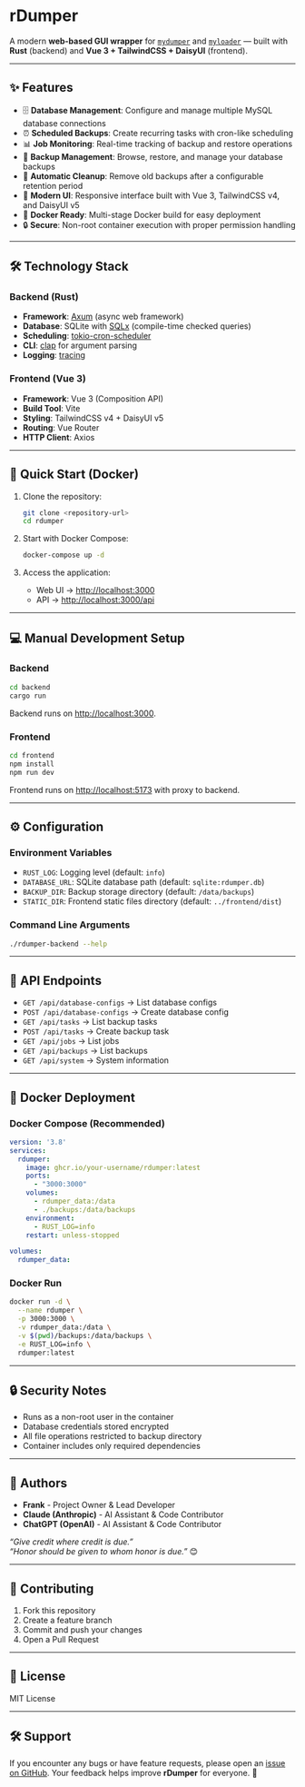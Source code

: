 # rDumper

A modern **web-based GUI wrapper** for [`mydumper`](https://github.com/mydumper/mydumper) and [`myloader`](https://github.com/mydumper/mydumper) — built with **Rust** (backend) and **Vue 3 + TailwindCSS + DaisyUI** (frontend).

---

## ✨ Features

- 🗄️ **Database Management**: Configure and manage multiple MySQL database connections  
- ⏰ **Scheduled Backups**: Create recurring tasks with cron-like scheduling  
- 📊 **Job Monitoring**: Real-time tracking of backup and restore operations  
- 💾 **Backup Management**: Browse, restore, and manage your database backups  
- 🧹 **Automatic Cleanup**: Remove old backups after a configurable retention period  
- 🎨 **Modern UI**: Responsive interface built with Vue 3, TailwindCSS v4, and DaisyUI v5  
- 🐳 **Docker Ready**: Multi-stage Docker build for easy deployment  
- 🔒 **Secure**: Non-root container execution with proper permission handling  

---

## 🛠️ Technology Stack

### Backend (Rust)
- **Framework**: [Axum](https://github.com/tokio-rs/axum) (async web framework)  
- **Database**: SQLite with [SQLx](https://github.com/launchbadge/sqlx) (compile-time checked queries)  
- **Scheduling**: [tokio-cron-scheduler](https://github.com/emabee/tokio-cron-scheduler)  
- **CLI**: [clap](https://github.com/clap-rs/clap) for argument parsing  
- **Logging**: [tracing](https://github.com/tokio-rs/tracing)  

### Frontend (Vue 3)
- **Framework**: Vue 3 (Composition API)  
- **Build Tool**: Vite  
- **Styling**: TailwindCSS v4 + DaisyUI v5  
- **Routing**: Vue Router  
- **HTTP Client**: Axios  

---

## 🚀 Quick Start (Docker)

1. Clone the repository:
   ```bash
   git clone <repository-url>
   cd rdumper

2. Start with Docker Compose:

   ```bash
   docker-compose up -d
   ```

3. Access the application:

    * Web UI → [http://localhost:3000](http://localhost:3000)
    * API → [http://localhost:3000/api](http://localhost:3000/api)

---

## 💻 Manual Development Setup

### Backend

```bash
cd backend
cargo run
```

Backend runs on [http://localhost:3000](http://localhost:3000).

### Frontend

```bash
cd frontend
npm install
npm run dev
```

Frontend runs on [http://localhost:5173](http://localhost:5173) with proxy to backend.

---

## ⚙️ Configuration

### Environment Variables

* `RUST_LOG`: Logging level (default: `info`)
* `DATABASE_URL`: SQLite database path (default: `sqlite:rdumper.db`)
* `BACKUP_DIR`: Backup storage directory (default: `/data/backups`)
* `STATIC_DIR`: Frontend static files directory (default: `../frontend/dist`)

### Command Line Arguments

```bash
./rdumper-backend --help
```

---

## 📖 API Endpoints

* `GET /api/database-configs` → List database configs
* `POST /api/database-configs` → Create database config
* `GET /api/tasks` → List backup tasks
* `POST /api/tasks` → Create backup task
* `GET /api/jobs` → List jobs
* `GET /api/backups` → List backups
* `GET /api/system` → System information

---

## 🐳 Docker Deployment

### Docker Compose (Recommended)

```yaml
version: '3.8'
services:
  rdumper:
    image: ghcr.io/your-username/rdumper:latest
    ports:
      - "3000:3000"
    volumes:
      - rdumper_data:/data
      - ./backups:/data/backups
    environment:
      - RUST_LOG=info
    restart: unless-stopped

volumes:
  rdumper_data:
```

### Docker Run

```bash
docker run -d \
  --name rdumper \
  -p 3000:3000 \
  -v rdumper_data:/data \
  -v $(pwd)/backups:/data/backups \
  -e RUST_LOG=info \
  rdumper:latest
```

---

## 🔒 Security Notes

* Runs as a non-root user in the container
* Database credentials stored encrypted
* All file operations restricted to backup directory
* Container includes only required dependencies

---

## 👥 Authors

- **Frank** - Project Owner & Lead Developer
- **Claude (Anthropic)** - AI Assistant & Code Contributor
- **ChatGPT (OpenAI)** - AI Assistant & Code Contributor

*“Give credit where credit is due.”*  
*“Honor should be given to whom honor is due.”* 😊

---

## 🤝 Contributing

1. Fork this repository
2. Create a feature branch
3. Commit and push your changes
4. Open a Pull Request

---

## 📄 License

MIT License

---

## 🛠️ Support

If you encounter any bugs or have feature requests, please open an [issue on GitHub](https://github.com/casparjones/rdumper/issues).
Your feedback helps improve **rDumper** for everyone. 🚀
